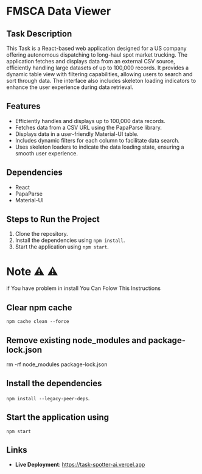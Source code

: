 # FMSCA Data Viewer

## Task  Description

This Task is a React-based web application designed for a US company offering autonomous dispatching to long-haul spot market trucking. The application fetches and displays data from an external CSV source, efficiently handling large datasets of up to 100,000 records. It provides a dynamic table view with filtering capabilities, allowing users to search and sort through data. The interface also includes skeleton loading indicators to enhance the user experience during data retrieval.

## Features

- Efficiently handles and displays up to 100,000 data records.
- Fetches data from a CSV URL using the PapaParse library.
- Displays data in a user-friendly Material-UI table.
- Includes dynamic filters for each column to facilitate data search.
- Uses skeleton loaders to indicate the data loading state, ensuring a smooth user experience.

## Dependencies

- React
- PapaParse
- Material-UI

## Steps to Run the Project

1. Clone the repository.
2. Install the dependencies using `npm install`.
3. Start the application using `npm start`.

# Note :warning: :warning:
if You have problem in install You Can Folow This Instructions  

## Clear npm cache
`npm cache clean --force`

## Remove existing node_modules and package-lock.json
rm -rf node_modules package-lock.json

## Install the dependencies
`npm install --legacy-peer-deps`.

## Start the application using
`npm start`

## Links

- **Live Deployment**: https://task-spotter-ai.vercel.app


